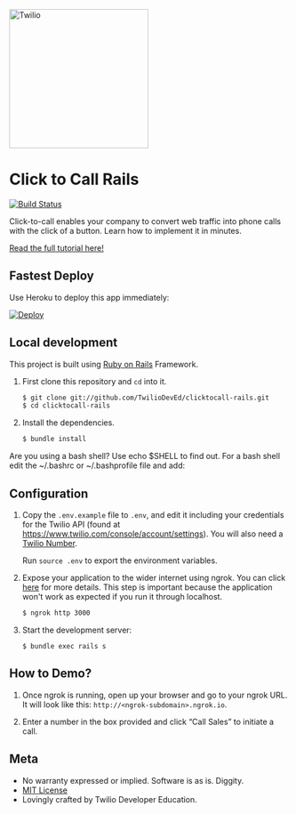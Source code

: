 <a href="https://www.twilio.com">
  <img src="https://static0.twilio.com/marketing/bundles/marketing/img/logos/wordmark-red.svg" alt="Twilio" width="250" />
</a>

# Click to Call Rails

[![Build Status](https://travis-ci.org/TwilioDevEd/clicktocall-rails.svg?branch=master)](https://travis-ci.org/TwilioDevEd/clicktocall-rails)

Click-to-call enables your company to convert web traffic into phone calls with
the click of a button. Learn how to implement it in minutes.

[Read the full tutorial here!](https://www.twilio.com/docs/tutorials/walkthrough/click-to-call/ruby/rails)

## Fastest Deploy

Use Heroku to deploy this app immediately:

[![Deploy](https://www.herokucdn.com/deploy/button.svg)](https://heroku.com/deploy?template=https://github.com/TwilioDevEd/clicktocall-rails)

## Local development

This project is built using [Ruby on Rails](http://rubyonrails.org/) Framework.

1. First clone this repository and `cd` into it.

   ```bash
   $ git clone git://github.com/TwilioDevEd/clicktocall-rails.git
   $ cd clicktocall-rails
   ```

1. Install the dependencies.

   ```bash
   $ bundle install
   ```
Are you using a bash shell? Use echo $SHELL to find out. For a bash shell edit the ~/.bashrc or ~/.bashprofile file and add:

## Configuration

1. Copy the `.env.example` file to `.env`, and edit it including your credentials
   for the Twilio API (found at https://www.twilio.com/console/account/settings). You
   will also need a [Twilio Number](https://www.twilio.com/console/phone-numbers/incoming).

   Run `source .env` to export the environment variables.

1. Expose your application to the wider internet using ngrok. You can click
   [here](https://www.twilio.com/blog/2015/09/6-awesome-reasons-to-use-ngrok-when-testing-webhooks.html)
   for more details. This step is important because the application won't
   work as expected if you run it through localhost.

   ```bash
   $ ngrok http 3000
   ```

1. Start the development server:

   ```
   $ bundle exec rails s
   ```

## How to Demo?

1. Once ngrok is running, open up your browser and go to your ngrok URL. It will
   look like this: `http://<ngrok-subdomain>.ngrok.io`.

2. Enter a number in the box provided and click “Call Sales” to initiate a call.

## Meta

* No warranty expressed or implied.  Software is as is. Diggity.
* [MIT License](http://www.opensource.org/licenses/mit-license.html)
* Lovingly crafted by Twilio Developer Education.
